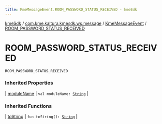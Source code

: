 ```yaml
---
title: KmeMessageEvent.ROOM_PASSWORD_STATUS_RECEIVED - kmeSdk
---
```


[kmeSdk](../../index.html) / [com.kme.kaltura.kmesdk.ws.message](../index.html) / [KmeMessageEvent](index.html) / [ROOM_PASSWORD_STATUS_RECEIVED](./-r-o-o-m_-p-a-s-s-w-o-r-d_-s-t-a-t-u-s_-r-e-c-e-i-v-e-d.html)

# ROOM_PASSWORD_STATUS_RECEIVED

`ROOM_PASSWORD_STATUS_RECEIVED`

### Inherited Properties

| [moduleName](module-name.html) | `val moduleName: `[`String`](https://kotlinlang.org/api/latest/jvm/stdlib/kotlin/-string/index.html) |

### Inherited Functions

| [toString](to-string.html) | `fun toString(): `[`String`](https://kotlinlang.org/api/latest/jvm/stdlib/kotlin/-string/index.html) |

